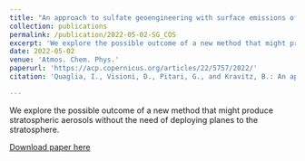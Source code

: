 ```yaml
---
title: "An approach to sulfate geoengineering with surface emissions of carbonyl sulfide"
collection: publications
permalink: /publication/2022-05-02-SG_COS
excerpt: 'We explore the possible outcome of a new method that might produce stratospheric aerosols without the need of deploying planes to the stratosphere.'
date: 2022-05-02
venue: 'Atmos. Chem. Phys.'
paperurl: 'https://acp.copernicus.org/articles/22/5757/2022/'
citation: 'Quaglia, I., Visioni, D., Pitari, G., and Kravitz, B.: An approach to sulfate geoengineering with surface emissions of carbonyl sulfide, Atmos. Chem. Phys., 22, 5757?5773, https://doi.org/10.5194/acp-22-5757-2022, 2022'

---
```

We explore the possible outcome of a new method that might produce stratospheric aerosols without the need of deploying planes to the stratosphere.

[Download paper here](https://acp.copernicus.org/articles/22/5757/2022/)